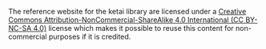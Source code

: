The reference website for the ketai library are licensed under a [Creative Commons 
Attribution-NonCommercial-ShareAlike 4.0 International (CC BY-NC-SA 4.0)](https://creativecommons.org/licenses/by-nc-sa/4.0/) license which makes it possible to reuse this content for non-commercial purposes if it is credited.